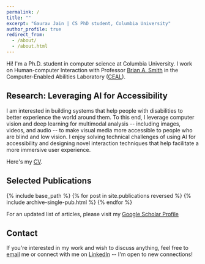 ```yaml
---
permalink: /
title: ""
excerpt: "Gaurav Jain | CS PhD student, Columbia University"
author_profile: true
redirect_from:
  - /about/
  - /about.html
---
```

<!-- ## About Me -->

Hi! I'm a Ph.D. student in computer science at Columbia University. I work on Human-computer Interaction with Professor [Brian A. Smith](http://www.cs.columbia.edu/~brian/index.html) in the Computer-Enabled Abilities Laboratory ([CEAL](https://ceal.cs.columbia.edu/)).

## Research: Leveraging AI for Accessibility

I am interested in building systems that help people with disabilities to better experience the world around them. To this end, I leverage computer vision and deep learning for multimodal analysis -- including images, videos, and audio -- to make visual media more accessible to people who are blind and low vision. I enjoy solving technical challenges of using AI for accessibility and designing novel interaction techniques that help facilitate a more immersive user experience.

<!-- My research revolves around building systems that help people with disabilities to better experience the world around them. Specifically, I am interested in leveraging computer vision and deep learning for multimodal analysis (such as videos, images, and audio) to make digital media more accessible to people who are blind and low vision. To this end, I focus on solving technical challenges of using AI for accessibility and the design of novel interaction techniques that help facilitate a more immersive user experience for people with disabilities. -->

<!-- ### Curriculum Vitae (CV) -->
<!-- Please find my CV  -->

Here's my [CV](http://gaurav1302.github.io/files/Gaurav_CV_PhD.pdf).


## Selected Publications


{% include base_path %}
{% for post in site.publications reversed %}
  {% include archive-single-pub.html %}
{% endfor %}  

For an updated list of articles, please visit my [Google Scholar Profile](https://scholar.google.com/citations?user=piSn5gQAAAAJ&hl=en)


## Contact

If you're interested in my work and wish to discuss anything, feel free to [email](gaurav@cs.columbia.edu) me or connect with me on [LinkedIn](https://www.linkedin.com/in/gauravjain13298/) -- I'm open to new connections!

